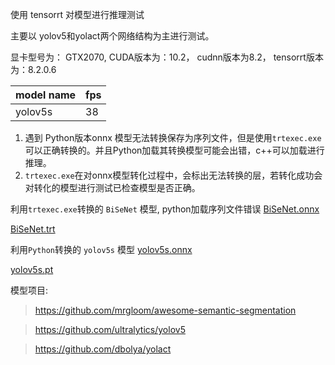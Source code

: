 使用 tensorrt 对模型进行推理测试

主要以 yolov5和yolact两个网络结构为主进行测试。

显卡型号为： GTX2070,  CUDA版本为：10.2，  cudnn版本为8.2，  tensorrt版本为：8.2.0.6


| model name                 | fps      |
|----------------------------|----------|
|  yolov5s                   | 38       |



1. 遇到 Python版本onnx 模型无法转换保存为序列文件，但是使用`trtexec.exe`可以正确转换的。并且Python加载其转换模型可能会出错，c++可以加载进行推理。
2. `trtexec.exe`在对onnx模型转化过程中，会标出无法转换的层，若转化成功会对转化的模型进行测试已检查模型是否正确。

利用`trtexec.exe`转换的 `BiSeNet` 模型, python加载序列文件错误
[BiSeNet.onnx](https://drive.google.com/file/d/1cR8zQXnJqHE0Hl-4EVcPB1AlZYITTxme/view?usp=sharing)

[BiSeNet.trt](https://drive.google.com/file/d/1WDEzlSXtGDrIyBCnuwwJUeQqPV6f_Id7/view?usp=sharing)


利用`Python`转换的 `yolov5s` 模型
[yolov5s.onnx](https://drive.google.com/file/d/1rLahPd8NIvIhWRaZGLm4gcASSxEM4gjb/view?usp=sharing)

[yolov5s.pt](https://drive.google.com/file/d/1BrVUXOQuvScYrLypP9i7m0UUng3qa7I4/view?usp=sharing)

模型项目:
>https://github.com/mrgloom/awesome-semantic-segmentation

>https://github.com/ultralytics/yolov5

>https://github.com/dbolya/yolact
